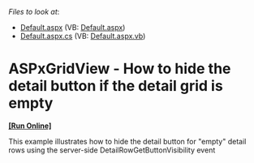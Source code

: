 <!-- default file list -->
*Files to look at*:

* [Default.aspx](./CS/WebSite/Default.aspx) (VB: [Default.aspx](./VB/WebSite/Default.aspx))
* [Default.aspx.cs](./CS/WebSite/Default.aspx.cs) (VB: [Default.aspx.vb](./VB/WebSite/Default.aspx.vb))
<!-- default file list end -->
# ASPxGridView - How to hide the detail button if the detail grid is empty
<!-- run online -->
**[[Run Online]](https://codecentral.devexpress.com/e2537/)**
<!-- run online end -->


<p>This example illustrates how to hide the detail button for "empty" detail rows using the server-side DetailRowGetButtonVisibility event</p>

<br/>


